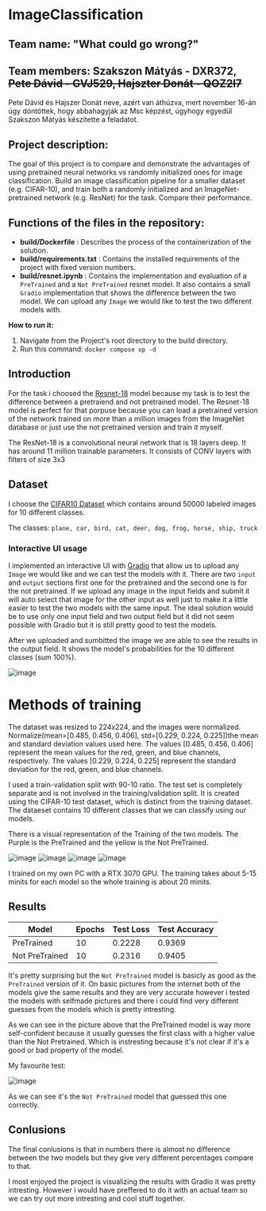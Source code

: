 # ImageClassification
## Team name: "What could go wrong?"

## Team members: Szakszon Mátyás - DXR372, ~~Pete Dávid - GVJ529, Hajszter Donát - QOZ2I7~~

Pete Dávid és Hajszer Donát neve, azért van áthúzva, mert november 16-án úgy döntöttek, hogy abbahagyják az Msc képzést, úgyhogy egyedül Szakszon Mátyás készítette a feladatot.

## Project description:

The goal of this project is to compare and demonstrate the advantages of using pretrained neural networks vs randomly initialized ones for image classification. Build an image classification pipeline for a smaller dataset (e.g. CIFAR-10), and train both a randomly initialized and an ImageNet-pretrained network (e.g. ResNet) for the task. Compare their performance.

## Functions of the files in the repository:
- **build/Dockerfile** : Describes the process of the containerization of the solution.
- **build/requirements.txt** : Contains the installed requirements of the project with fixed version numbers.
- **build/resnet.ipynb** : Contains the implementation and evaluation of a `PreTrained` and a `Not PreTrained` resnet model. It also contains a small `Gradio` implementation that shows the difference between the two model. We can upload any `Image` we would like to test the two different models with.

 
**How to run it:** 
1. Navigate from the Project's root directory to the build directory.
2. Run this command: ```docker compose up -d```

## Introduction

For the task i choosed the [Resnet-18](https://pytorch.org/hub/pytorch_vision_resnet/) model because my task is to test the difference between a pretraiend and not pretrained model. The Resnet-18 model is perfect for that porpuse because you can load a pretrained version of the network trained on more than a million images from the ImageNet database or just use the not pretrained version and train it myself.

The ResNet-18 is a convolutional neural network that is 18 layers deep. It has around 11 million trainable parameters. It consists of CONV layers with filters of size 3x3

## Dataset
I choose the [CIFAR10 Dataset](https://www.cs.toronto.edu/~kriz/cifar.html) which contains around 50000 labeled images for 10 different classes.

The classes: `plane, car, bird, cat, deer, dog, frog, horse, ship, truck`

### Interactive UI usage

I implemented an interactive UI with [Gradio](https://www.gradio.app/docs/interface) that allow us to upload any `Image` we would like and we can test the models with it. There are two `input` and `output` sections first one for the pretrained and the second one is for the not pretrained. 
If we upload any image in the input fields and submit it will auto select that image for the other input as well just to make it a little easier to test the two models with the same input. The ideal solution would be to use only one input field and two output field but it did not seem possible with Gradio but it is still pretty good to test the models.

After we uploaded and sumbitted the image we are able to see the results in the output field. It shows the model's probabilities for the 10 different classes (sum 100%).

![image](https://github.com/Matyiko/ImageClassification/assets/73035410/ecfcc41e-78e4-47a4-87d2-317d063cda4c)


# Methods of training

The dataset was resized to 224x224, and the images were normalized. Normalize(mean=[0.485, 0.456, 0.406], std=[0.229, 0.224, 0.225])the mean and standard deviation values used here. The values [0.485, 0.456, 0.406] represent the mean values for the red, green, and blue channels, respectively. The values [0.229, 0.224, 0.225] represent the standard deviation for the red, green, and blue channels.

I used a train-validation split with 90-10 ratio. The test set is completely separate and is not involved in the training/validation split. It is created using the CIFAR-10 test dataset, which is distinct from the training dataset.
The dataeset contains 10 different classes that we can classify using our models.

There is a visual representation of the Training of the two models.
The Purple is the PreTrained and the yellow is the Not PreTrained.

![image](https://github.com/Matyiko/ImageClassification/assets/73035410/2e2ffc76-9fb2-4e9f-a282-ed909486de19)
![image](https://github.com/Matyiko/ImageClassification/assets/73035410/1796acd8-80f5-4561-b0f6-efd123e9f5b8)
![image](https://github.com/Matyiko/ImageClassification/assets/73035410/71cf492f-57fc-4bbc-9470-b7fb43b6bd98)
![image](https://github.com/Matyiko/ImageClassification/assets/73035410/2f9e55b2-47fc-44f2-bf7f-5cddead194dd)



I trained on my own PC with a RTX 3070 GPU.
The training takes about 5-15 minits for each model so the whole training is about 20 minits.

## Results

| Model                | Epochs | Test Loss  | Test Accuracy |
|----------------------|--------|------------|---------------|
| PreTrained           | 10     | 0.2228     | 0.9369        |
| Not PreTrained       | 10     | 0.2316     | 0.9405        | 

It's pretty surprising but the `Not PreTrained` model is basicly as good as the `PreTrained` version of it.
On basic pictures from the internet both of the models give the same results and they are very accurate however i tested the models with selfmade pictures and there i could find very different guesses from the models which is pretty intresting.

As we can see in the picture above that the PreTrained model is way more self-confident because it usually guesses the first class with a higher value than the Not Pretrained. Which is instresting because it's not clear if it's a good or bad property of the model.

My favourite test:

![image](https://github.com/Matyiko/ImageClassification/assets/73035410/1bf3a483-ebf0-4fa4-8fa2-be39b75804b0)

As we can see it's the `Not PreTrained` model that guessed this one correctly.

## Conlusions

The final conlusions is that in numbers there is almost no difference between the two models but they give very different percentages compare to that.

I most enjoyed the project is visualizing the results with Gradio it was pretty intresting.  However i would have preffered to do it with an actual team so we can try out more intresting and cool stuff together.


